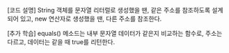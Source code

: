[코드 설명]
String 객체를 문자열 리터럴로 생성했을 땐, 같은 주소를 참조하도록 설계되어 있고,
new 연산자로 생성했을 땐, 다른 주소를 참조한다.

[추가 학습]
equals() 메소드는 내부 문자열 데이터가 같은지 비교하는 함수로,
주소는 다르고, 데이터는 같을 때 true를 리턴한다.